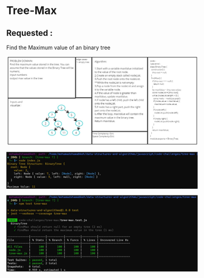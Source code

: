 # Tree-Max
 
 ## Requested :
 
  Find the Maximum value of an binary tree

![whiteboard](./codechallenge16Whiteboard.jpg)

![terminal](./codeChallenge16terminal.jpg)

![Test](./challengeCode16test.jpg)
